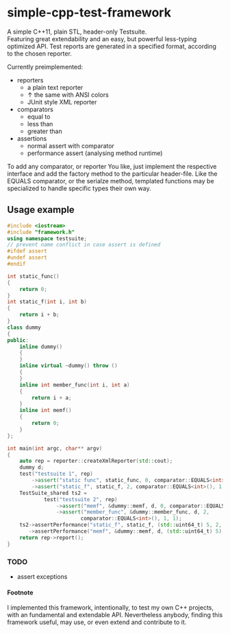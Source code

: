 # simple-cpp-test-framework

A simple C++11, plain STL, header-only Testsuite.  
Featuring great extendability and an easy, but powerful less-typing optimized API.
Test reports are generated in a specified format, according to the chosen reporter.

Currently preimplemented:

+ reporters
  + a plain text reporter
  + &uarr; the same with ANSI colors
  + JUnit style XML reporter
+ comparators
  + equal to
  + less than
  + greater than
+ assertions
  + normal assert with comparator
  + performance assert (analysing method runtime)

To add any comparator, or reporter You like, just implement the respective interface and add the factory method to the particular header-file. Like the EQUALS comparator, or the serialze method, templated functions may be specialized to handle specific types their own way.

## Usage example

```c++
#include <iostream>
#include "framework.h"
using namespace testsuite;
// prevent name conflict in case assert is defined
#ifdef assert
#undef assert
#endif

int static_func()
{
    return 0;
}
int static_f(int i, int b)
{
    return i + b;
}
class dummy
{
public:
    inline dummy()
    {
    }
    inline virtual ~dummy() throw ()
    {
    }
    inline int member_func(int i, int a)
    {
        return i + a;
    }
    inline int memf()
    {
        return 0;
    }
};

int main(int argc, char** argv)
{
    auto rep = reporter::createXmlReporter(std::cout);
    dummy d;
    test("testsuite 1", rep)
        ->assert("static func", static_func, 0, comparator::EQUALS<int>())
        ->assert("static_f", static_f, 2, comparator::EQUALS<int>(), 1, 1);
    TestSuite_shared ts2 =
            test("testsuite 2", rep)
                ->assert("memf", &dummy::memf, d, 0, comparator::EQUALS<int>())
                ->assert("member_func", &dummy::member_func, d, 2,
                        comparator::EQUALS<int>(), 1, 1);
    ts2->assertPerformance("static_f", static_f, (std::uint64_t) 5, 2, 2)
       ->assertPerformance("memf", &dummy::memf, d, (std::uint64_t) 5);
    return rep->report();
}
```

### TODO

+ assert exceptions

#### Footnote

I implemented this framework, intentionally, to test my own C++ projects, with an fundamental and extendable API. Nevertheless anybody, finding this framework useful, may use, or even extend and contribute to it.
